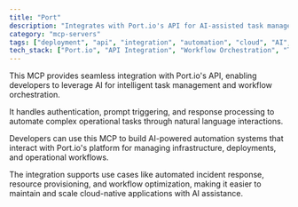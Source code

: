 ```yaml
---
title: "Port"
description: "Integrates with Port.io's API for AI-assisted task management and workflow orchestration with authentication and response handling."
category: "mcp-servers"
tags: ["deployment", "api", "integration", "automation", "cloud", "AI", "task management", "workflow orchestration"]
tech_stack: ["Port.io", "API Integration", "Workflow Orchestration", "Task Automation", "Cloud Infrastructure", "Natural Language Processing"]
---
```


This MCP provides seamless integration with Port.io's API, enabling developers to leverage AI for intelligent task management and workflow orchestration. 

It handles authentication, prompt triggering, and response processing to automate complex operational tasks through natural language interactions.

Developers can use this MCP to build AI-powered automation systems that interact with Port.io's platform for managing infrastructure, deployments, and operational workflows. 

The integration supports use cases like automated incident response, resource provisioning, and workflow optimization, making it easier to maintain and scale cloud-native applications with AI assistance.